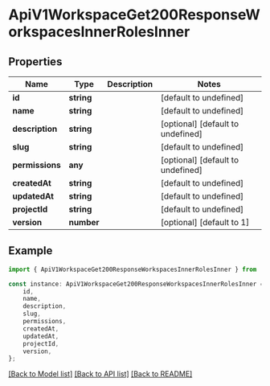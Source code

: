 # ApiV1WorkspaceGet200ResponseWorkspacesInnerRolesInner


## Properties

Name | Type | Description | Notes
------------ | ------------- | ------------- | -------------
**id** | **string** |  | [default to undefined]
**name** | **string** |  | [default to undefined]
**description** | **string** |  | [optional] [default to undefined]
**slug** | **string** |  | [default to undefined]
**permissions** | **any** |  | [optional] [default to undefined]
**createdAt** | **string** |  | [default to undefined]
**updatedAt** | **string** |  | [default to undefined]
**projectId** | **string** |  | [default to undefined]
**version** | **number** |  | [optional] [default to 1]

## Example

```typescript
import { ApiV1WorkspaceGet200ResponseWorkspacesInnerRolesInner } from './api';

const instance: ApiV1WorkspaceGet200ResponseWorkspacesInnerRolesInner = {
    id,
    name,
    description,
    slug,
    permissions,
    createdAt,
    updatedAt,
    projectId,
    version,
};
```

[[Back to Model list]](../README.md#documentation-for-models) [[Back to API list]](../README.md#documentation-for-api-endpoints) [[Back to README]](../README.md)
